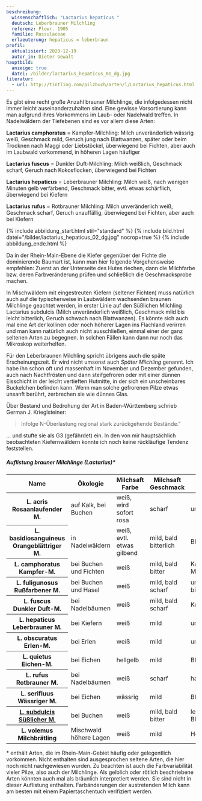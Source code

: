 ```yaml
---
beschreibung:
  wissenschaftlich: "Lactarius hepaticus "
  deutsch: Leberbrauner Milchling
  referenz: Plowr. 1905
  familie: Russulaceae
  erlaeuterung: hepaticus = leberbraun
profil:
  aktualisiert: 2020-12-19
  autor_in: Dieter Gewalt
hauptbild:
  anzeige: true
  datei: /bilder/lactarius_hepaticus_01_dg.jpg
literatur:
  - url: http://tintling.com/pilzbuch/arten/l/Lactarius_hepaticus.html
---
```

Es gibt eine recht große Anzahl brauner Milchlinge, die infolgedessen nicht immer leicht auseinanderzuhalten sind. Eine gewisse Vorsortierung kann man aufgrund ihres Vorkommens im Laub- oder Nadelwald treffen. In Nadelwäldern der Tiefebenen sind es vor allem diese Arten:

**Lactarius camphoratus** = Kampfer-Milchling: Milch unveränderlich wässrig weiß, Geschmack mild, Geruch jung nach Blattwanzen, später oder beim Trocknen nach Maggi oder Liebstöckel,  überwiegend bei Fichten, aber auch im Laubwald vorkommend, in höheren Lagen häufiger

**Lactarius fuscus** = Dunkler Duft-Milchling: Milch weißlich, Geschmack scharf, Geruch nach Kokosflocken, überwiegend bei Fichten

**Lactarius hepaticus** = Leberbrauner Milchling: Milch weiß, nach wenigen Minuten gelb verfärbend, Geschmack bitter, evtl. etwas schärflich, überwiegend bei Kiefern

**Lactarius rufus** = Rotbrauner Milchling: Milch unveränderlich weiß, Geschmack scharf, Geruch unauffällig, überwiegend bei Fichten, aber auch bei Kiefern

{% include abbildung_start.html stil="standard" %}
{% include bild.html datei="/bilder/lactarius_hepaticus_02_dg.jpg" nocrop=true %}
{% include abbildung_ende.html %}

Da in der Rhein-Main-Ebene die Kiefer gegenüber der Fichte die dominierende Baumart ist,  kann man hier folgende Vorgehensweise empfehlen: Zuerst an der Unterseite des Hutes riechen, dann die Milchfarbe bzw. deren Farbveränderung prüfen und schließlich die Geschmacksprobe machen.

In Mischwäldern mit eingestreuten Kiefern (seltener Fichten) muss natürlich auch auf die typischerweise in Laubwäldern wachsenden braunen Milchlinge geachtet werden, in erster Linie auf den Süßlichen Milchling Lactarius subdulcis (Milch unveränderlich weißlich, Geschmack mild bis leicht bitterlich, Geruch schwach nach Blattwanzen). Es könnte sich auch mal eine Art der kollinen oder noch höherer Lagen ins Flachland verirren und man kann natürlich auch nicht ausschließen, einmal einer der ganz seltenen Arten zu begegnen. In solchen Fällen kann dann nur noch das Mikroskop weiterhelfen.

Für den Leberbraunen Milchling spricht übrigens auch die späte Erscheinungszeit. Er wird nicht umsonst auch *Später Milchling* genannt. Ich habe ihn schon oft und massenhaft im November und Dezember gefunden, auch nach Nachtfrösten und dann steifgefroren oder mit einer dünnen Eisschicht in der leicht vertieften Hutmitte, in der sich ein unscheinbares Buckelchen befinden kann. Wenn man solche gefrorenen Pilze etwas unsanft berührt, zerbrechen sie wie dünnes Glas.

Über Bestand und Bedrohung der Art in Baden-Württemberg schrieb German J. Krieglsteiner:

> Infolge N-Überlastung regional stark zurückgehende Bestände."

... und stufte sie als G3 (gefährdet) ein. In den von mir hauptsächlich beobachteten Kiefernwäldern konnte ich noch keine rückläufige Tendenz feststellen.

##### Auflistung brauner Milchlinge (Lactarius)*

<div class="table-responsive">
  <table class="table">
    <thead>
      <tr>
        <th>Name</th>
        <th>Ökologie</th>
        <th>Milchsaft Farbe</th>
        <th>Milchsaft Geschmack</th>
        <th>Geruch</th>
        <th>Häufigkeit</th>
      </tr>
    </thead>
    <tbody>
      <tr>
        <th>L. acris<br/>Rosaanlaufender M.</th>
        <td>auf Kalk, bei Buchen</td>
        <td>weiß, wird sofort rosa</td>
        <td>scharf</td>
        <td>unauffällig</td>
        <td>selten</td>
      </tr>
      <tr>
        <th>L. basidiosanguineus<br/>Orangeblättriger M.</th>
        <td>in Nadelwäldern</td>
        <td>weiß, evtl. etwas gilbend</td>
        <td>mild, bald bitterlich</td>
        <td>Blattwanzen</td>
        <td>selten</td>
      </tr>
      <tr>
        <th>L. camphoratus<br/>Kampfer-M.</th>
        <td>bei Buchen und Fichten</td>
        <td>weiß</td>
        <td>mild, bald bitter</td>
        <td>Kampfer, Maggi</td>
        <td>ziemlich häufig</td>
      </tr> 
      <tr>
        <th>L. fuligunosus<br/>Rußfarbener M.</th>
        <td>bei Buchen und Hasel</td>
        <td>weiß</td>
        <td>mild, bald scharf</td>
        <td>unauffällig bis fruchtig</td>
        <td>selten</td>
      </tr>
      <tr>
        <th>L. fuscus<br/>Dunkler Duft-M.</th>
        <td>bei Nadelbäumen</td>
        <td>weiß</td>
        <td>mild, bald scharf</td>
        <td>Kokosflocken</td>
        <td>nicht häufig</td>
      </tr>
      <tr>
        <th>L. hepaticus<br/>Leberbrauner M.</th>
        <td>bei Kiefern</td>
        <td>weiß</td>
        <td>mild</td>
        <td>unauffällig</td>
        <td>mäßig häufig</td>
      </tr>
      <tr>
        <th>L. obscuratus<br/>Erlen-M.</th>
        <td>bei Erlen</td>
        <td>weiß</td>
        <td>mild</td>
        <td>unauffällig</td>
        <td>mäßig häufig</td>
      </tr>
      <tr>
        <th>L. quietus<br/>Eichen-M.</th>
        <td>bei Eichen</td>
        <td>hellgelb</td>
        <td>mild</td>
        <td>Blattwanzen</td>
        <td>sehr häufig</td>
      </tr>
      <tr>
        <th>L. rufus<br/>Rotbrauner M.</th>
        <td>bei Nadelbäumen</td>
        <td>weiß</td>
        <td>scharf</td>
        <td>harzig</td>
        <td>häufig</td>
      </tr>
      <tr>
        <th>L. serifluus<br/>Wässriger M.</th>
        <td>bei Eichen</td>
        <td>wässrig</td>
        <td>mild</td>
        <td>Blattwanzen</td>
        <td>mäßig häufig</td>
      </tr>
      <tr>
        <th><a href="/pilze/lactarius-subdulcis-süßlicher-milchling">L. subdulcis<br/>Süßlicher M.</a></th>
        <td>bei Buchen</td>
        <td>weiß</td>
        <td>mild, bald bitter</td>
        <td>leicht nach Blattwanzen</td>
        <td>sehr häufig</td>
      </tr>
      <tr>
        <th>L. volemus<br/>Milchbrätling</th>
        <td>Mischwald höhere Lagen</td>
        <td>weiß</td>
        <td>mild</td>
        <td>Heringslake</td>
        <td>selten</td>
      </tr>
    </tbody>
  </table>
</div>

\* enthält Arten, die im Rhein-Main-Gebiet häufig oder gelegentlich vorkommen. Nicht enthalten sind ausgesprochen seltene Arten, die hier noch nicht nachgewiesen wurden. Zu beachten ist auch die Farbvariabilität vieler Pilze, also auch der Milchlinge. Als gelblich oder rötlich beschriebene Arten könnten auch mal als bräunlich interpretiert werden. Sie sind nicht in dieser Auflistung enthalten. Farbänderungen der austretenden Milch kann am besten mit einem Papiertaschentuch verifiziert werden.
